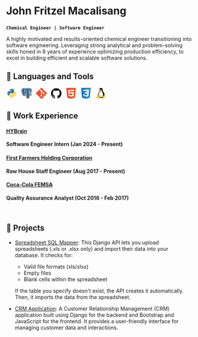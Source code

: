 # John Fritzel Macalisang

**`Chemical Engineer | Software Engineer`**

A highly motivated and results-oriented chemical engineer transitioning into software engineering. Leveraging strong analytical and problem-solving skills honed in 8 years of experience optimizing production efficiency, to excel in building efficient and scalable software solutions.
<br />

## 🧰 Languages and Tools

<img align="left" alt="Python" width="30px" style="padding-right:10px;" src="https://github.com/devicons/devicon/blob/v2.16.0/icons/python/python-original.svg" />
<img align="left" alt="Python" width="30px" style="padding-right:10px;" src="https://github.com/devicons/devicon/blob/v2.16.0/icons/postgresql/postgresql-original.svg" />
<img align="left" alt="Python" width="30px" style="padding-right:10px;" src="https://github.com/devicons/devicon/blob/v2.16.0/icons/git/git-original.svg" />
<img align="left" alt="Python" width="30px" style="padding-right:10px;" src="https://github.com/devicons/devicon/blob/v2.16.0/icons/github/github-original.svg" />
<img align="left" alt="Python" width="30px" style="padding-right:10px;" src="https://github.com/devicons/devicon/blob/v2.16.0/icons/html5/html5-original.svg" />
<img align="left" alt="Python" width="30px" style="padding-right:10px;" src="https://github.com/devicons/devicon/blob/v2.16.0/icons/css3/css3-original.svg" />
<img align="left" alt="Python" width="30px" style="padding-right:10px;" src="https://github.com/devicons/devicon/blob/v2.16.0/icons/linux/linux-original.svg" />

<br />
<br />


## 💼 Work Experience
#### [HYBrain](https://hybrain.ph/)
**Software Engineer Intern (Jan 2024 - Present)**

#### [First Farmers Holding Corporation](https://firstfarmersholding.com/ffhc/#)
**Raw House Staff Engineer (Aug 2017 - Present)**

#### [Coca-Cola FEMSA](https://coca-colafemsa.com/en/)
**Quality Assurance Analyst (Oct 2016 - Feb 2017)**

<br />

## 🌱 Projects
- [Spreadsheet SQL Mapper](https://github.com/johnfritzel/spreadsheet-sql-mapper): This Django API lets you upload spreadsheets (.xls or .xlsx only) and import their data into your database. It checks for:
  - Valid file formats (xls/xlsx)
  - Empty files
  - Blank cells within the spreadsheet
  <p>If the table you specify doesn't exist, the API creates it automatically. Then, it imports the data from the spreadsheet.</p>

- [CRM Application](https://github.com/johnfritzel/crm-application): A Customer Relationship Management (CRM) application built using Django for the backend and Bootstrap and JavaScript for the frontend. It provides a user-friendly interface for managing customer data and interactions.


